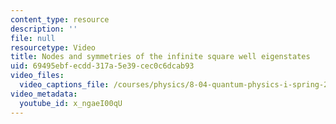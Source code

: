 ```yaml
---
content_type: resource
description: ''
file: null
resourcetype: Video
title: Nodes and symmetries of the infinite square well eigenstates
uid: 69495ebf-ecdd-317a-5e39-cec0c6dcab93
video_files:
  video_captions_file: /courses/physics/8-04-quantum-physics-i-spring-2016/video-lectures/part-2/nodes-and-symmetries-of-the-infinite-square-well-eigenstates/x_ngaeI00qU.vtt
video_metadata:
  youtube_id: x_ngaeI00qU
---
```

